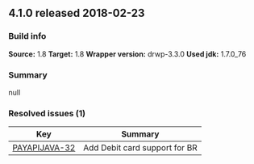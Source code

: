 ## 4.1.0 released 2018-02-23 
### Build info 
**Source:** 1.8 
**Target:** 1.8 
**Wrapper version:** drwp-3.3.0 
**Used jdk:** 1.7.0_76

### Summary 
null
### Resolved issues (1) 
|Key|Summary| 
|---|---|
|[PAYAPIJAVA-32](https://jira.drwp.digitalriver.com/browse/PAYAPIJAVA-32)|Add  Debit card support for BR|
